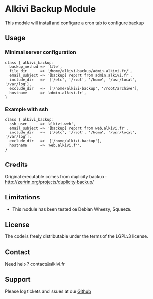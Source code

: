 # Alkivi Backup Module

This module will install and configure a cron tab to configure backup

## Usage

### Minimal server configuration

```puppet
class { alkivi_backup:
  backup_method => 'file',
  file_dir      => '/home/alkivi-backup/admin.alkivi.fr/',
  email_subject => '[backup] report from admin.alkivi.fr',
  include_dir   =>  ['/etc', '/root', '/home', '/usr/local', '/var/log'],
  exclude_dir   =>  ['/home/alkivi-backup', '/root/archive'],
  hostname      => 'admin.alkivi.fr',
}
```

### Example with ssh

```puppet
class { alkivi_backup:
  ssh_user      => 'alkivi-web',
  email_subject => '[backup] report from web.alkivi.fr',
  include_dir   =>  ['/etc', '/root', '/home', '/usr/local', '/var/log'],
  exclude_dir   =>  ['/home/alkivi-backup'],
  hostname      => 'web.alkivi.fr',
}
```



## Credits

Original executable comes from duplicity backup : http://zertrin.org/projects/duplicity-backup/

## Limitations

* This module has been tested on Debian Wheezy, Squeeze.

## License

The code is freely distributable under the terms of the LGPLv3 license.

## Contact

Need help ? contact@alkivi.fr

## Support

Please log tickets and issues at our [Github](https://github.com/alkivi-sas/)
